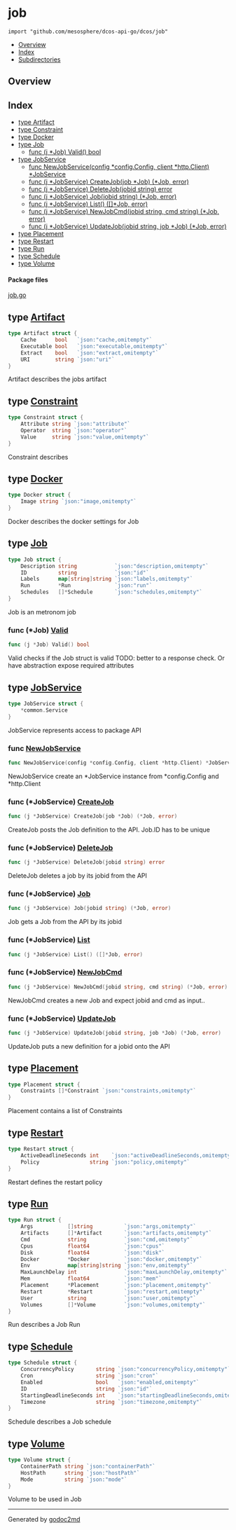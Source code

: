 

# job
`import "github.com/mesosphere/dcos-api-go/dcos/job"`

* [Overview](#pkg-overview)
* [Index](#pkg-index)
* [Subdirectories](#pkg-subdirectories)

## <a name="pkg-overview">Overview</a>



## <a name="pkg-index">Index</a>
* [type Artifact](#Artifact)
* [type Constraint](#Constraint)
* [type Docker](#Docker)
* [type Job](#Job)
  * [func (j *Job) Valid() bool](#Job.Valid)
* [type JobService](#JobService)
  * [func NewJobService(config *config.Config, client *http.Client) *JobService](#NewJobService)
  * [func (j *JobService) CreateJob(job *Job) (*Job, error)](#JobService.CreateJob)
  * [func (j *JobService) DeleteJob(jobid string) error](#JobService.DeleteJob)
  * [func (j *JobService) Job(jobid string) (*Job, error)](#JobService.Job)
  * [func (j *JobService) List() ([]*Job, error)](#JobService.List)
  * [func (j *JobService) NewJobCmd(jobid string, cmd string) (*Job, error)](#JobService.NewJobCmd)
  * [func (j *JobService) UpdateJob(jobid string, job *Job) (*Job, error)](#JobService.UpdateJob)
* [type Placement](#Placement)
* [type Restart](#Restart)
* [type Run](#Run)
* [type Schedule](#Schedule)
* [type Volume](#Volume)


#### <a name="pkg-files">Package files</a>
[job.go](/src/github.com/mesosphere/dcos-api-go/dcos/job/job.go) 






## <a name="Artifact">type</a> [Artifact](/src/target/job.go?s=275:470#L17)
``` go
type Artifact struct {
    Cache      bool   `json:"cache,omitempty"`
    Executable bool   `json:"executable,omitempty"`
    Extract    bool   `json:"extract,omitempty"`
    URI        string `json:"uri"`
}
```
Artifact describes the jobs artifact










## <a name="Constraint">type</a> [Constraint](/src/target/job.go?s=970:1112#L43)
``` go
type Constraint struct {
    Attribute string `json:"attribute"`
    Operator  string `json:"operator"`
    Value     string `json:"value,omitempty"`
}
```
Constraint describes










## <a name="Docker">type</a> [Docker](/src/target/job.go?s=520:581#L25)
``` go
type Docker struct {
    Image string `json:"image,omitempty"`
}
```
Docker describes the docker settings for Job










## <a name="Job">type</a> [Job](/src/target/job.go?s=2482:2767#L82)
``` go
type Job struct {
    Description string            `json:"description,omitempty"`
    ID          string            `json:"id"`
    Labels      map[string]string `json:"labels,omitempty"`
    Run         *Run              `json:"run"`
    Schedules   []*Schedule       `json:"schedules,omitempty"`
}
```
Job is an metronom job










### <a name="Job.Valid">func</a> (\*Job) [Valid](/src/target/job.go?s=2896:2922#L92)
``` go
func (j *Job) Valid() bool
```
Valid checks if the Job struct is valid
TODO: better to a response check. Or have abstraction expose required attributes




## <a name="JobService">type</a> [JobService](/src/target/job.go?s=190:233#L12)
``` go
type JobService struct {
    *common.Service
}
```
JobService represents access to package API







### <a name="NewJobService">func</a> [NewJobService](/src/target/job.go?s=3134:3208#L100)
``` go
func NewJobService(config *config.Config, client *http.Client) *JobService
```
NewJobService create an *JobService instance from *config.Config and *http.Client





### <a name="JobService.CreateJob">func</a> (\*JobService) [CreateJob](/src/target/job.go?s=4042:4096#L144)
``` go
func (j *JobService) CreateJob(job *Job) (*Job, error)
```
CreateJob posts the Job definition to the API. Job.ID has to be unique




### <a name="JobService.DeleteJob">func</a> (\*JobService) [DeleteJob](/src/target/job.go?s=4831:4881#L175)
``` go
func (j *JobService) DeleteJob(jobid string) error
```
DeleteJob deletes a job by its jobid from the API




### <a name="JobService.Job">func</a> (\*JobService) [Job](/src/target/job.go?s=3448:3500#L115)
``` go
func (j *JobService) Job(jobid string) (*Job, error)
```
Job gets a Job from the API by its jobid




### <a name="JobService.List">func</a> (\*JobService) [List](/src/target/job.go?s=3338:3381#L110)
``` go
func (j *JobService) List() ([]*Job, error)
```



### <a name="JobService.NewJobCmd">func</a> (\*JobService) [NewJobCmd](/src/target/job.go?s=3772:3842#L129)
``` go
func (j *JobService) NewJobCmd(jobid string, cmd string) (*Job, error)
```
NewJobCmd creates a new Job and expect jobid and cmd as input..




### <a name="JobService.UpdateJob">func</a> (\*JobService) [UpdateJob](/src/target/job.go?s=4386:4454#L157)
``` go
func (j *JobService) UpdateJob(jobid string, job *Job) (*Job, error)
```
UpdateJob puts a new definition for a jobid onto the API




## <a name="Placement">type</a> [Placement](/src/target/job.go?s=1158:1241#L50)
``` go
type Placement struct {
    Constraints []*Constraint `json:"constraints,omitempty"`
}
```
Placement contains a list of Constraints










## <a name="Restart">type</a> [Restart](/src/target/job.go?s=794:944#L37)
``` go
type Restart struct {
    ActiveDeadlineSeconds int    `json:"activeDeadlineSeconds,omitempty"`
    Policy                string `json:"policy,omitempty"`
}
```
Restart defines the restart policy










## <a name="Run">type</a> [Run](/src/target/job.go?s=1270:2038#L55)
``` go
type Run struct {
    Args           []string          `json:"args,omitempty"`
    Artifacts      []*Artifact       `json:"artifacts,omitempty"`
    Cmd            string            `json:"cmd,omitempty"`
    Cpus           float64           `json:"cpus"`
    Disk           float64           `json:"disk"`
    Docker         *Docker           `json:"docker,omitempty"`
    Env            map[string]string `json:"env,omitempty"`
    MaxLaunchDelay int               `json:"maxLaunchDelay,omitempty"`
    Mem            float64           `json:"mem"`
    Placement      *Placement        `json:"placement,omitempty"`
    Restart        *Restart          `json:"restart,omitempty"`
    User           string            `json:"user,omitempty"`
    Volumes        []*Volume         `json:"volumes,omitempty"`
}
```
Run describes a Job Run










## <a name="Schedule">type</a> [Schedule](/src/target/job.go?s=2077:2454#L72)
``` go
type Schedule struct {
    ConcurrencyPolicy       string `json:"concurrencyPolicy,omitempty"`
    Cron                    string `json:"cron"`
    Enabled                 bool   `json:"enabled,omitempty"`
    ID                      string `json:"id"`
    StartingDeadlineSeconds int    `json:"startingDeadlineSeconds,omitempty"`
    Timezone                string `json:"timezone,omitempty"`
}
```
Schedule describes a Job schedule










## <a name="Volume">type</a> [Volume](/src/target/job.go?s=611:754#L30)
``` go
type Volume struct {
    ContainerPath string `json:"containerPath"`
    HostPath      string `json:"hostPath"`
    Mode          string `json:"mode"`
}
```
Volume to be used in Job














- - -
Generated by [godoc2md](http://godoc.org/github.com/davecheney/godoc2md)
